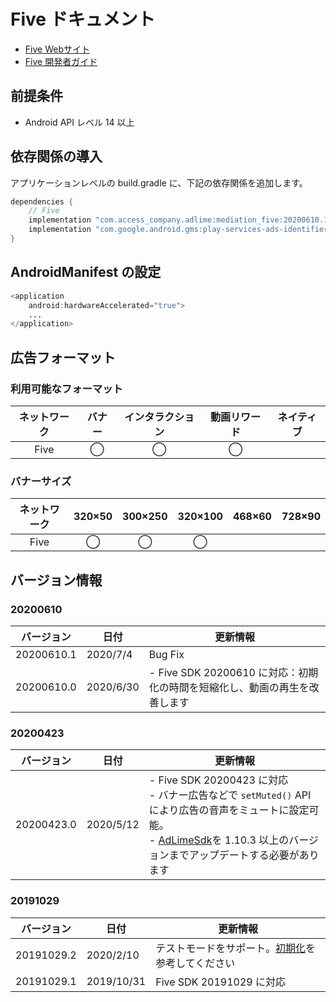 # Five ドキュメント

- [Five Webサイト](https://www.five-corp.com/)
- [Five 開発者ガイド](https://partner.fivecdm.com/help/integration)

## 前提条件
- Android API レベル 14 以上

## 依存関係の導入
アプリケーションレベルの build.gradle に、下記の依存関係を追加します。

```java
dependencies {
    // Five
    implementation "com.access_company.adlime:mediation_five:20200610.1"
    implementation "com.google.android.gms:play-services-ads-identifier:16.0.0"
}
```

## AndroidManifest の設定
```java
<application
    android:hardwareAccelerated="true">
    ...
</application>
```

## 広告フォーマット

### 利用可能なフォーマット
|ネットワーク |バナー |インタラクション |動画リワード |ネイティブ |
|:---------:|:----:|:------------:|:---------:|:--------:|
| Five      | ◯    | ◯            | ◯         |          |

### バナーサイズ
|ネットワーク | 320×50 | 300×250 | 320×100 | 468×60 | 728×90 |
|:---------:|:------:|:-------:|:-------:|:------:|:------:|
| Five      | ◯      | ◯       | ◯       |        |        |


## バージョン情報
### 20200610
| バージョン    | 日付       | 更新情報                          |
|-------------|------------|---------------------------------|
| 20200610.1  | 2020/7/4   | Bug Fix |
| 20200610.0  | 2020/6/30  | - Five SDK 20200610 に対応：初期化の時間を短縮化し、動画の再生を改善します|

### 20200423
| バージョン    | 日付       | 更新情報                          |
|-------------|------------|---------------------------------|
| 20200423.0  | 2020/5/12  | - Five SDK 20200423 に対応<br>- バナー広告などで `setMuted()` API により広告の音声をミュートに設定可能。 <br>- [AdLimeSdk](./init.md)を 1.10.3 以上のバージョンまでアップデートする必要があります |

### 20191029
| バージョン    | 日付       | 更新情報                         |
|-------------|------------|---------------------------------|
| 20191029.2  | 2020/2/10  | テストモードをサポート。[初期化](./init.md)を参考してください |
| 20191029.1  | 2019/10/31 | Five SDK 20191029 に対応 |